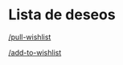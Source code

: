 # Lista de deseos

[/pull-wishlist](Lista%20de%20deseos%206459560f82e94d79b86d803ddd996ce7/pull-wishlist%20866fb32aa9944e099d59971245172c86.md)

[/add-to-wishlist](Lista%20de%20deseos%206459560f82e94d79b86d803ddd996ce7/add-to-wishlist%20a1afd3b610b64cd8ba7298eabf7ba2e9.md)